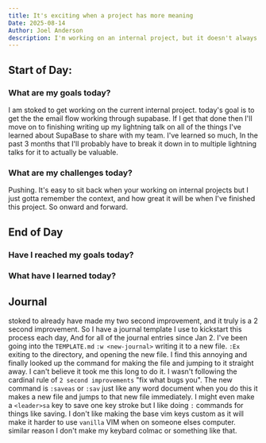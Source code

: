 ```yaml
---
title: It's exciting when a project has more meaning
Date: 2025-08-14
Author: Joel Anderson
description: I'm working on an internal project, but it doesn't always feel real without context. Well some context was given yesterday, as we have a project that will use the tool. So it has me really excited to get it working.
---
```


## Start of Day:

### What are my goals today?
I am stoked to get working on the current internal project. today's goal is to get the the email flow working through supabase. If I get that done then I'll move on to finishing writing up my lightning talk on all of the things I've learned about SupaBase to share with my team. I've learned so much, In the past 3 months that I'll probably have to break it down in to multiple lightning talks for it to actually be valuable.


### What are my challenges today?
Pushing. It's easy to sit back when your working on internal projects but I just gotta remember the context, and how great it will be when I've finished this project. So onward and forward.


## End of Day

### Have I reached my goals today?


### What have I learned today?

## Journal
stoked to already have made my two second improvement, and it truly is a 2 second improvement. So I have a journal template I use to kickstart this process each day, And for all of the journal entries since Jan 2. I've been going into the `TEMPLATE.md` `:w <new-journal>` writing it to a new file. `:Ex` exiting to the directory, and opening the new file. I find this annoying and finally looked up the command for making the file and jumping to it straight away. I can't believe it took me this long to do it. I wasn't following the cardinal rule of `2 second improvements` "fix what bugs you". The new command is `:saveas` or `:sav` just like any word document when you do this it makes a new file and jumps to that new file immediately. I might even make a `<leader>sa` key to save one key stroke but I like doing `:` commands for things like saving. I don't like making the base vim keys custom as it will make it harder to use `vanilla` VIM when on someone elses computer. similar reason I don't make my keybard colmac or something like that.
